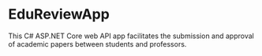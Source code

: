 # EduReviewApp
This C# ASP.NET Core web API app facilitates the submission and approval of academic papers between students and professors.
